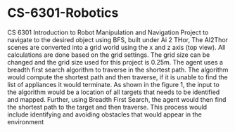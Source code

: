 # CS-6301-Robotics
CS 6301 Introduction to Robot Manipulation and Navigation 
Project to navigate to the desired object using BFS, built under Ai 2 THor, 
The AI2Thor scenes are converted into a grid world using the x and z axis (top view).
All calculations are done based on the grid settings. The grid size can be changed and the grid size used for this project is 0.25m. The agent uses
a breadth first search algorithm to traverse in the shortest path. The algorithm would compute the shortest path and then traverse, if it is unable to find the list of appliances it would
terminate. As shown in the figure 1, the input to the algorithm would be a location of all targets that needs to be identified and mapped.
Further, using Breadth First Search, the agent would then find the shortest path to the target and then traverse. 
This process would include identifying and avoiding obstacles that would appear in
the environment

